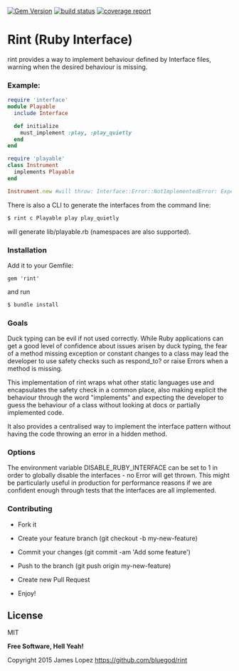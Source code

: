 [![Gem Version](https://badge.fury.io/rb/rint.svg)](https://badge.fury.io/rb/rint) [![build status](https://gitlab.com/jameslopez/rint/badges/master/build.svg)](https://gitlab.com/jameslopez/rint/commits/master) [![coverage report](https://gitlab.com/jameslopez/rint/badges/master/coverage.svg)](https://gitlab.com/jameslopez/rint/commits/master)

# Rint (Ruby Interface)

rint provides a way to implement behaviour defined by Interface files, warning when the desired behaviour is missing.

### Example:

```ruby
require 'interface'
module Playable
  include Interface

  def initialize
    must_implement :play, :play_quietly
  end
end

require 'playable' 
class Instrument 
  implements Playable
end

Instrument.new #will throw: Interface::Error::NotImplementedError: Expected Instrument to implement play for interface Playable
```

There is also a CLI to generate the interfaces from the command line:
```sh
$ rint c Playable play play_quietly
```
will generate lib/playable.rb (namespaces are also supported).

### Installation

Add it to your Gemfile:

`gem 'rint'`

and run 

```sh
$ bundle install
```

### Goals

Duck typing can be evil if not used correctly. While Ruby applications can get a good level of confidence about issues arisen by duck typing, the fear of a method missing exception or constant changes to a class may lead the developer to use safety checks such as respond_to? or raise Errors when a method is missing. 

This implementation of rint wraps what other static languages use and encapsulates the safety check in a common place, also making explicit the behaviour through the word "implements" and expecting the developer to guess the behaviour of a class without looking at docs or partially implemented code. 

It also provides a centralised way to implement the interface pattern without having the code throwing an error in a hidden method.

### Options

The environment variable DISABLE_RUBY_INTERFACE can be set to 1 in order to globally disable the interfaces - no Error will get thrown. This might be particularly useful in production for performance reasons if we are confident enough through tests that the interfaces are all implemented.

### Contributing

- Fork it

- Create your feature branch (git checkout -b my-new-feature)

- Commit your changes (git commit -am 'Add some feature')

- Push to the branch (git push origin my-new-feature)

- Create new Pull Request

- Enjoy!


License
----

MIT

**Free Software, Hell Yeah!**

Copyright 2015 James Lopez https://github.com/bluegod/rint
